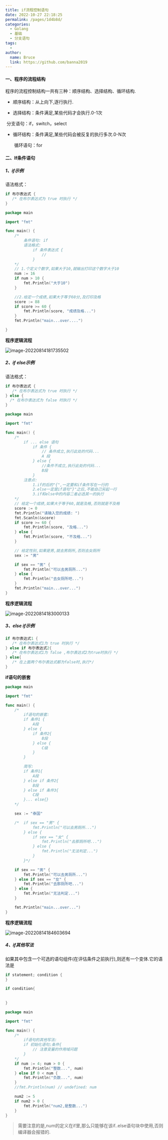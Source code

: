 ```yaml
---
title: if流程控制语句
date: 2022-10-27 22:18:25
permalink: /pages/1d4b8d/
categories:
  - Golang
  - 基础
  - 分支语句
tags:
  - 
author: 
  name: Bruce
  link: https://github.com/banna2019
---
```

#### 一、程序的流程结构

程序的流程控制结构一共有三种：顺序结构、选择结构、循环结构.

- 顺序结构：从上向下,逐行执行.

- 选择结构：条件满足,某些代码才会执行.0-1次

​			分支语句：if，switch，select

- 循环结构：条件满足,某些代码会被反复的执行多次.0-N次

  ​	循环语句：for



#### 二、If条件语句

##### 1、if示例

语法格式：

```go
if 布尔表达式 {
   /* 在布尔表达式为 true 时执行 */
}
```

```go
package main

import "fmt"

func main() {
	/*
		条件语句: if
		语法格式:
			if 条件表达式 {
				//
			}
	*/
	// 1.个定义个数字,如果大于10,就输出打印这个数字大于10
	num := 16
	if num > 10 {
		fmt.Println("大于10")
	}

	//2.给定一个成绩,如果大于等于60分,及打印及格
	score := 88
	if score >= 60 {
		fmt.Println(score, "成绩及格...")
	}
	fmt.Println("main...over....")

}

```



**程序逻辑流程**

![image-20220814181735502](https://bruce-log-img.oss-cn-shanghai.aliyuncs.com/image-20220814181735502.png)





##### 2、if else示例

语法格式：

```go
if 布尔表达式 {
   /* 在布尔表达式为 true 时执行 */
} else {
  /* 在布尔表达式为 false 时执行 */
}
```

```go
package main

import "fmt"

func main() {
	/*
		if ... else 语句
			if 条件 {
				// 条件成立,执行此处的代码...
				A 段
			} else {
				//条件不成立,执行此处的代码...
				B段
			}
		注意点:
			1.if的后的"{",一定要和if条件写在一行的
			2.else一定是if语句"}"之后,不能自己另起一行
			3.if和else中的内容二者必选其一的执行
	*/
	// 给定一个成绩,如果大于等于60,就是及格,否则就是不及格
	score := 0
	fmt.Println("请输入您的成绩: ")
	fmt.Scanln(&score)
	if score >= 60 {
		fmt.Println(score, "及格...")
	} else {
		fmt.Println(score, "不及格...")
	}

	// 给定性别,如果是男,就去男厕所,否则去女厕所
	sex := "男"

	if sex == "男" {
		fmt.Println("可以去男厕所...")
	} else {
		fmt.Println("去女厕所吧...")
	}
	fmt.Println("main...over...")
}

```

**程序逻辑流程**

![image-20220814183000133](https://bruce-log-img.oss-cn-shanghai.aliyuncs.com/image-20220814183000133.png)



##### 3、else if示例

```go
if 布尔表达式1 {
   /* 在布尔表达式1为 true 时执行 */
} else if 布尔表达式2{
   /* 在布尔表达式1为 false ,布尔表达式2为true时执行 */
} else{
   /* 在上面两个布尔表达式都为false时,执行*/
}
```



**if语句的嵌套**

```go
package main

import "fmt"

func main() {
	/*
		if语句的嵌套:
		if 条件1 {
			A段
		} else {
			if 条件2{
				B段
			} else {
				C级
			}
		}

		简写:
		if 条件1{
			A段
		} else if 条件2{
			B段
		} else if 条件3{
			C段
		}... else{}
	*/

	sex := "泰国"

	/*	if sex == "男" {
			fmt.Println("可以去男厕所...")
		} else {
			if sex == "女" {
				fmt.Println("去那厕所吧...")
			} else {
				fmt.Println("无法判定...")
			}
		}*/

	if sex == "男" {
		fmt.Println("可以去男厕所...")
	} else if sex == "女" {
		fmt.Println("去那厕所吧...")
	} else {
		fmt.Println("无法判定...")
	}

	fmt.Println("main...over...")
}

```



**程序逻辑流程**

![image-20220814184603694](https://bruce-log-img.oss-cn-shanghai.aliyuncs.com/image-20220814184603694.png)



##### 4、if其他写法

如果其中包含一个可选的语句组件(在评估条件之前执行),则还有一个变体.它的语法是

```go
if statement; condition {  
}

if condition{
    
    
}
```



```go
package main

import "fmt"

func main() {
	/*
		if语句的其他写法:
		if 初始化语句;条件{
			// 注意变量的作用域问题
		}
	*/
	if num := 4; num > 0 {
		fmt.Println("整数...", num)
	} else if 0 < num {
		fmt.Println("负数...", num)
	}
	//fmt.Println(num) // undefined: num

	num2 := 5
	if num2 > 0 {
		fmt.Println("num2,是整数...")
	}
}

```

> 需要注意的是,num的定义在if里,那么只能够在该if..else语句块中使用,否则编译器会报错的.
